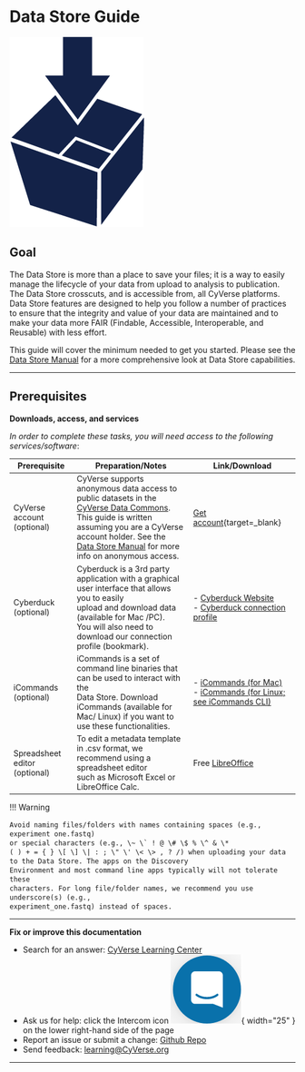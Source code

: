 # Data Store Guide

![DataStore_Icon](../assets/ds/datastore-icon.png)

## Goal

The Data Store is more than a place to save your files; it is a way to easily manage the 
lifecycle of your data from upload to analysis to publication. The Data Store crosscuts, and is accessible from, 
all CyVerse platforms. Data Store features are designed to help you follow a number of practices to 
ensure that the integrity and value of your data are maintained and to make your data more FAIR (Findable,
Accessible, Interoperable, and Reusable) with less effort. 

This guide will cover the minimum needed
to get you started. Please see the [Data Store Manual](https://cyverse.atlassian.net/wiki/spaces/DS/overview) for a more comprehensive look at Data Store capabilities.

------------------------------------------------------------------------

## Prerequisites

**Downloads, access, and services**

*In order to complete these tasks, you will need access to the
following services/software*:


| Prerequisite | Preparation/Notes | Link/Download |
| --- | --- | --- |
| CyVerse account (optional) | CyVerse supports anonymous data access to <br> public datasets in the [CyVerse Data Commons](https://datacommons.cyverse.org/). <br> This guide is written assuming you are a CyVerse account holder.  See the <br> [Data Store Manual](https://cyverse.atlassian.net/wiki/spaces/DS/overview) for more info on anonymous access. |  [Get account](https://user.cyverse.org/){target=_blank} |
| Cyberduck (optional) |  Cyberduck is a 3rd party application with a graphical user interface that allows <br> you to easily <br> upload and download data (available for Mac /PC). <br> You will also need to download our connection profile (bookmark). | - [Cyberduck Website](https://cyberduck.io/download/) <br> - [Cyberduck connection profile](https://cyverse.atlassian.net/wiki/download/attachments/241869843/CyVerseDataStore.cyberduckprofile?version=1&modificationDate=1568640173000&cacheVersion=1&api=v2) |
|iCommands (optional) | iCommands is a set of command line binaries that can be used to interact with the <br> Data Store. Download iCommands (available for Mac/ Linux) if you want to use these functionalities. | - [iCommands (for Mac)](https://cyverse.atlassian.net/wiki/download/attachments/241869823/cyverse-icommands-4.1.9.pkg?version=3&modificationDate=1472820029000&cacheVersion=1&api=v2) <br> - [iCommands (for Linux; see iCommands CLI)](https://irods.org/download/) |
| Spreadsheet editor (optional) | To edit a metadata template in .csv format, we recommend using a spreadsheet editor <br> such as Microsoft Excel or LibreOffice Calc. | Free [LibreOffice](https://www.libreoffice.org/) |

!!! Warning

    Avoid naming files/folders with names containing spaces (e.g., experiment one.fastq) 
    or special characters (e.g., \~ \` ! @ \# \$ % \^ & \*
    ( ) + = { } \[ \] \| : ; \" \' \< \> , ? /) when uploading your data to the Data Store. The apps on the Discovery
    Environment and most command line apps typically will not tolerate these
    characters. For long file/folder names, we recommend you use underscore(s) (e.g.,
    experiment_one.fastq) instead of spaces.

------------------------------------------------------------------------

**Fix or improve this documentation**

-   Search for an answer: [CyVerse Learning Center](https://cyverse-learning-materials.github.io/learning-materials-home)
-   Ask us for help: click the Intercom icon ![Intercom](../assets/intercom.png){ width="25" } on the lower right-hand side of the page
-   Report an issue or submit a change: [Github Repo](https://github.com/CyVerse-learning-materials/data_store_guide)
-   Send feedback: [learning@CyVerse.org](learning@CyVerse.org)

------------------------------------------------------------------------
